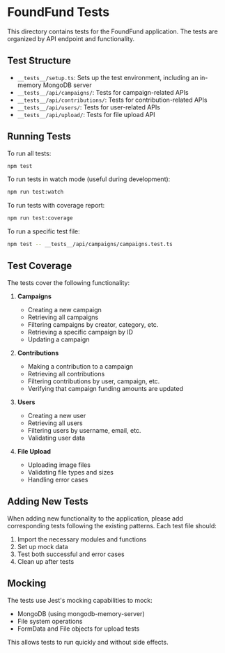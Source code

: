 # FoundFund Tests

This directory contains tests for the FoundFund application. The tests are organized by API endpoint and functionality.

## Test Structure

- `__tests__/setup.ts`: Sets up the test environment, including an in-memory MongoDB server
- `__tests__/api/campaigns/`: Tests for campaign-related APIs
- `__tests__/api/contributions/`: Tests for contribution-related APIs
- `__tests__/api/users/`: Tests for user-related APIs
- `__tests__/api/upload/`: Tests for file upload API

## Running Tests

To run all tests:

```bash
npm test
```

To run tests in watch mode (useful during development):

```bash
npm run test:watch
```

To run tests with coverage report:

```bash
npm run test:coverage
```

To run a specific test file:

```bash
npm test -- __tests__/api/campaigns/campaigns.test.ts
```

## Test Coverage

The tests cover the following functionality:

1. **Campaigns**
   - Creating a new campaign
   - Retrieving all campaigns
   - Filtering campaigns by creator, category, etc.
   - Retrieving a specific campaign by ID
   - Updating a campaign

2. **Contributions**
   - Making a contribution to a campaign
   - Retrieving all contributions
   - Filtering contributions by user, campaign, etc.
   - Verifying that campaign funding amounts are updated

3. **Users**
   - Creating a new user
   - Retrieving all users
   - Filtering users by username, email, etc.
   - Validating user data

4. **File Upload**
   - Uploading image files
   - Validating file types and sizes
   - Handling error cases

## Adding New Tests

When adding new functionality to the application, please add corresponding tests following the existing patterns. Each test file should:

1. Import the necessary modules and functions
2. Set up mock data
3. Test both successful and error cases
4. Clean up after tests

## Mocking

The tests use Jest's mocking capabilities to mock:

- MongoDB (using mongodb-memory-server)
- File system operations
- FormData and File objects for upload tests

This allows tests to run quickly and without side effects.
